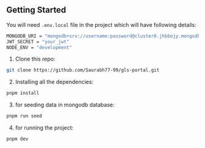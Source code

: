 ## Getting Started

You will need `.env.local` file in the project which will have following details:

```bash
MONGODB_URI = "mongodb+srv://username:password@cluster0.jhbbojy.mongodb.net/glsplacement?retryWrites=true&w=majority"
JWT_SECRET = "your_jwt"
NODE_ENV = "development"
```

1) Clone this repo:
```bash
git clone https://github.com/Saurabh77-99/gls-portal.git
```

2) Installing all the dependencies:
```bash
pnpm install 
```

3) for seeding data in mongodb database:
```bash
pnpm run seed
```

4) for running the project:
```bash
pnpm dev
```


